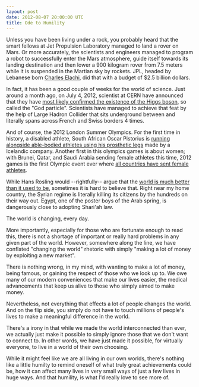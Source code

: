 ```yaml
---
layout: post
date: 2012-08-07 20:00:00 UTC
title: Ode to Humility
---
```


Unless you have been living under a rock, you probably heard that the smart fellows at Jet Propulsion Laboratory managed to land a rover on Mars. Or more accurately, the scientists and engineers managed to program a robot to successfully enter the Mars atmosphere, guide itself towards its landing destination and then lower a 900 kilogram rover from 7.5 meters while it is suspended in the Martian sky by rockets. JPL, headed by Lebanese born [Charles Elachi](http://www.jpl.nasa.gov/jplhistory/learnmore/lm-elachi.php), did that with a budget of $2.5 billion dollars. 

In fact, it has been a good couple of weeks for the world of science. Just around a month ago, on July 4, 2012, scientist at CERN have announced that they have [most likely confirmed the existence of the Higgs boson](http://www.bbc.co.uk/news/world-18702455), so called the "God particle". Scientists have managed to achieve that feat by the help of Large Hadron Collider that sits underground between and literally spans across French and Swiss borders 4 times.

And of course, the 2012 London Summer Olympics. For the first time in history, a disabled athlete, South African Oscar Pistorius is [running alongside able-bodied athletes using his prosthetic legs](http://www.nytimes.com/2012/07/05/sports/olympics/pistorius-will-be-on-south-africas-olympic-team.html) made by a Icelandic company. Another first in this olympics games is about women; with Brunei, Qatar, and Saudi Arabia sending female athletes this time, 2012 games is the first Olympic event ever where [all countries have sent female athletes](http://articles.latimes.com/2012/jul/27/opinion/la-ed-olympics-women-20120727).

While Hans Rosling would --rightfully-- argue that the [world is much better than it used to be](http://www.ted.com/talks/lang/en/hans_rosling_the_good_news_of_the_decade.html), sometimes it is hard to believe that. Right near my home country, the Syrian regime is literally killing its citizens by the hundreds on their way out. Egypt, one of the poster boys of the Arab spring, is dangerously close to adopting Shari'ah law.

The world is changing, every day.

More importantly, especially for those who are fortunate enough to read this, there is not a shortage of important or really hard problems in any given part of the world. However, somewhere along the line, we have conflated "changing the world" rhetoric with simply "making a lot of money by exploiting a new market".

There is nothing wrong, in my mind, with wanting to make a lot of money, being famous, or gaining the respect of those who we look up to. We owe many of our modern conveniences that make our lives easier, the medical advancements that keep us alive to those who simply aimed to make money.

Nevertheless, not everything that effects a lot of people changes the world. And on the flip side, you simply do not have to touch millions of people's lives to make a meaningful difference in the world.

There's a irony in that while we made the world interconnected than ever, we actually just make it possible to simply ignore those that we don't want to connect to. In other words, we have just made it possible, for virtually everyone, to live in a world of their own choosing.

While it might feel like we are all living in our own worlds, there's nothing like a little humilty to remind oneself of what truly great achievements could be, how it can affect many lives in very small ways of just a few lives in huge ways. And that humility, is what I'd really love to see more of.